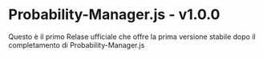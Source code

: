 # Probability-Manager.js - v1.0.0
Questo è il primo Relase ufficiale che offre la prima versione stabile dopo il completamento di Probability-Manager.js